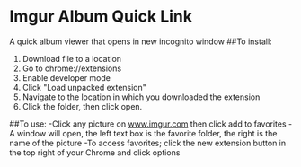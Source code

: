 # Imgur Album Quick Link
A quick album viewer that opens in new incognito window
##To install:
  1. Download file to a location
  2. Go to chrome://extensions
  3. Enable developer mode
  4. Click "Load unpacked extension"
  5. Navigate to the location in which you downloaded the extension
  6. Click the folder, then click open.
  
##To use:
  -Click any picture on www.imgur.com then click add to favorites
  -A window will open, the left text box is the favorite folder, the right is the name of the picture
  -To access favorites; click the new extension button in the top right of your Chrome and click options
